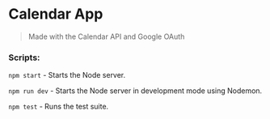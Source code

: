 # Calendar App

> Made with the Calendar API and Google OAuth

### Scripts:

`npm start` - Starts the Node server.

`npm run dev` - Starts the Node server in development mode using Nodemon.

`npm test` - Runs the test suite.
